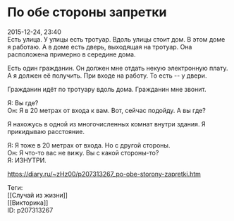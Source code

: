 По обе стороны запретки
========================

   
 2015-12-24, 23:40   
  Есть улица. У улицы есть тротуар. Вдоль улицы стоит дом. В этом доме я работаю. А в доме есть дверь, выходящая на тротуар. Она расположена примерно в середине дома.   
   
 Есть один гражданин. Он должен мне отдать некую электронную плату. А я должен её получить. При входе на работу. То есть -- у двери.   
   
 Гражданин идёт по тротуару вдоль дома. Гражданин мне звонит.   
   
 Я: Вы где?   
 Он: Я в 20 метрах от входа к вам. Вот, сейчас подойду. А вы где?   
   
 Я нахожусь в одной из многочисленных комнат внутри здания. Я прикидываю расстояние.   
   
 Я: Я тоже в 20 метрах от входа. Но с другой стороны.   
 Он: Я что-то вас не вижу. Вы с какой стороны-то?   
 Я: ИЗНУТРИ.   
    
 <https://diary.ru/~zHz00/p207313267_po-obe-storony-zapretki.htm>   
   
 Теги:   
 [[Случай из жизни]]   
 [[Викторика]]   
 ID: p207313267